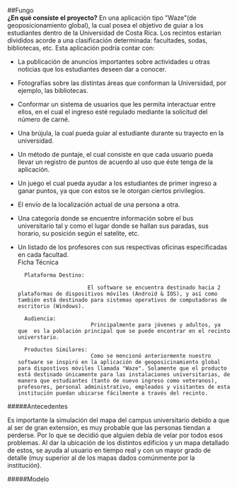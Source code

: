 ##Fungo<br>
<b>¿En qué consiste el proyecto?</b> En una aplicación tipo "Waze"(de geoposicionamiento global), la cual posea el objetivo de guiar a los estudiantes dentro de la Universidad de Costa Rica. Los recintos estarían divididos acorde a una clasificación determinada: facultades, sodas, bibliotecas, etc.  Esta aplicación podría contar con:  

* La publicación de anuncios importantes sobre actividades u otras noticias que los estudiantes deseen dar a conocer. 

* Fotografías sobre las distintas áreas que conforman la Universidad, por ejemplo, las bibliotecas.    

* Conformar un sistema de usuarios que les permita interactuar entre ellos, en el cual el ingreso esté regulado mediante la solicitud del número de carné. 

* Una brújula, la cual pueda guiar al estudiante durante su trayecto en la universidad.  

* Un método de puntaje, el cual consiste en que cada usuario pueda llevar un registro de puntos de acuerdo al uso que éste tenga de la aplicación.

* Un juego el cual pueda ayudar a los estudiantes de primer ingreso a ganar puntos, ya que con estos se le otorgan ciertos privilegios.

* El envío de la localización actual de una persona a otra.    

* Una categoría donde se encuentre información sobre el bus universitario tal y como el lugar donde se hallan sus paradas, sus horario, su posición según el satelite, etc. 

* Un listado de los profesores con sus respectivas oficinas especificadas en cada facultad.  
		Ficha Técnica 
	
		Plataforma Destino:

  							El software se encuentra destinado hacia 2 plataformas de dispositivos móviles (Android & IOS), y así como también está destinado para sistemas operativos de computadoras de escritorio (Windows).
    
    	Audiencia:
                			 Principalmente para jóvenes y adultos, ya que  es la población principal que se puede encontrar en el recinto universtario.
                
        Productos Similares:
        					 Como se mencionó anteriormente nuestro software se inspiró en la aplicación de geoposicinamiento global para dispostivos móviles llamada "Waze". Solamente que el producto está destinado únicamente para las instalaciones universitarias, de manera que estudiantes (tanto de nuevo ingreso como veteranos), profesores, personal administrativo, empleados y visitantes de esta institución puedan ubicarse fácilmente a través del recinto.

#####Antecedentes

Es importante la simulación del mapa del campus universitario debido a que al ser de gran extensión,  es muy probable que las personas tiendan a perderse. Por lo que se decidió que alguien debía de velar por todos esos problemas. Al dar la ubicación de los distintos edificios y un mapa detallado de estos, se ayuda al usuario en tiempo real y con un mayor grado de detalle (muy superior al de los mapas dados comúnmente por la institución).

#####Modelo



